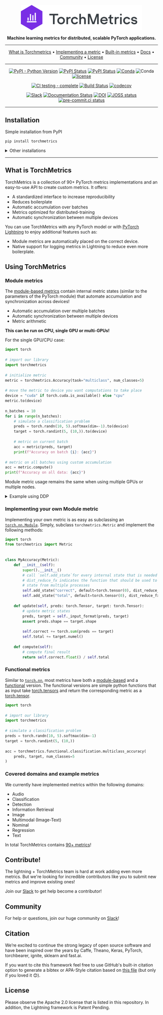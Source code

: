 <div align="center">

<img src="docs/source/_static/images/logo.png" width="400px">

**Machine learning metrics for distributed, scalable PyTorch applications.**

______________________________________________________________________

<p align="center">
  <a href="#what-is-torchmetrics">What is Torchmetrics</a> •
  <a href="#implementing-your-own-module-metric">Implementing a metric</a> •
  <a href="#build-in-metrics">Built-in metrics</a> •
  <a href="https://torchmetrics.readthedocs.io/en/stable/">Docs</a> •
  <a href="#community">Community</a> •
  <a href="#license">License</a>
</p>

______________________________________________________________________

[![PyPI - Python Version](https://img.shields.io/pypi/pyversions/torchmetrics)](https://pypi.org/project/torchmetrics/)
[![PyPI Status](https://badge.fury.io/py/torchmetrics.svg)](https://badge.fury.io/py/torchmetrics)
[![PyPI Status](https://pepy.tech/badge/torchmetrics)](https://pepy.tech/project/torchmetrics)
[![Conda](https://img.shields.io/conda/v/conda-forge/torchmetrics?label=conda&color=success)](https://anaconda.org/conda-forge/torchmetrics)
![Conda](https://img.shields.io/conda/dn/conda-forge/torchmetrics)
[![license](https://img.shields.io/badge/License-Apache%202.0-blue.svg)](https://github.com/Lightning-AI/metrics/blob/master/LICENSE)

[![CI testing - complete](https://github.com/Lightning-AI/metrics/actions/workflows/ci_test-full.yml/badge.svg?event=push)](https://github.com/Lightning-AI/metrics/actions/workflows/ci_test-full.yml)
[![Build Status](https://dev.azure.com/Lightning-AI/Metrics/_apis/build/status/Lightning-AI.metrics?branchName=master)](https://dev.azure.com/Lightning-AI/Metrics/_build/latest?definitionId=3&branchName=master)
[![codecov](https://codecov.io/gh/Lightning-AI/metrics/branch/master/graph/badge.svg?token=NER6LPI3HS)](https://codecov.io/gh/Lightning-AI/metrics)

[![Slack](https://img.shields.io/badge/slack-chat-green.svg?logo=slack)](https://www.pytorchlightning.ai/community)
[![Documentation Status](https://readthedocs.org/projects/torchmetrics/badge/?version=latest)](https://torchmetrics.readthedocs.io/en/latest/?badge=latest)
[![DOI](https://zenodo.org/badge/DOI/10.5281/zenodo.5844769.svg)](https://doi.org/10.5281/zenodo.5844769)
[![JOSS status](https://joss.theoj.org/papers/561d9bb59b400158bc8204e2639dca43/status.svg)](https://joss.theoj.org/papers/561d9bb59b400158bc8204e2639dca43)
[![pre-commit.ci status](https://results.pre-commit.ci/badge/github/Lightning-AI/metrics/master.svg)](https://results.pre-commit.ci/latest/github/Lightning-AI/metrics/master)

______________________________________________________________________

</div>

## Installation

Simple installation from PyPI

```bash
pip install torchmetrics
```

<details>
  <summary>Other installations</summary>

Install using conda

```bash
conda install -c conda-forge torchmetrics
```

Pip from source

```bash
# with git
pip install git+https://github.com/Lightning-AI/metrics.git@release/stable
```

Pip from archive

```bash
pip install https://github.com/Lightning-AI/metrics/archive/refs/heads/release/stable.zip
```

Extra dependencies for specialized metrics:

```bash
pip install torchmetrics[audio]
pip install torchmetrics[image]
pip install torchmetrics[text]
pip install torchmetrics[all]  # install all of the above
```

Install latest developer version

```bash
pip install https://github.com/Lightning-AI/metrics/archive/master.zip
```

</details>

______________________________________________________________________

## What is TorchMetrics

TorchMetrics is a collection of 90+ PyTorch metrics implementations and an easy-to-use API to create custom metrics. It offers:

- A standardized interface to increase reproducibility
- Reduces boilerplate
- Automatic accumulation over batches
- Metrics optimized for distributed-training
- Automatic synchronization between multiple devices

You can use TorchMetrics with any PyTorch model or with [PyTorch Lightning](https://pytorch-lightning.readthedocs.io/en/stable/) to enjoy additional features such as:

- Module metrics are automatically placed on the correct device.
- Native support for logging metrics in Lightning to reduce even more boilerplate.

## Using TorchMetrics

### Module metrics

The [module-based metrics](https://pytorchlightning.github.io/metrics/references/modules.html) contain internal metric states (similar to the parameters of the PyTorch module) that automate accumulation and synchronization across devices!

- Automatic accumulation over multiple batches
- Automatic synchronization between multiple devices
- Metric arithmetic

**This can be run on CPU, single GPU or multi-GPUs!**

For the single GPU/CPU case:

```python
import torch

# import our library
import torchmetrics

# initialize metric
metric = torchmetrics.Accuracy(task="multiclass", num_classes=5)

# move the metric to device you want computations to take place
device = "cuda" if torch.cuda.is_available() else "cpu"
metric.to(device)

n_batches = 10
for i in range(n_batches):
    # simulate a classification problem
    preds = torch.randn(10, 5).softmax(dim=-1).to(device)
    target = torch.randint(5, (10,)).to(device)

    # metric on current batch
    acc = metric(preds, target)
    print(f"Accuracy on batch {i}: {acc}")

# metric on all batches using custom accumulation
acc = metric.compute()
print(f"Accuracy on all data: {acc}")
```

Module metric usage remains the same when using multiple GPUs or multiple nodes.

<details>
  <summary>Example using DDP</summary>

<!--phmdoctest-mark.skip-->

```python
import os
import torch
import torch.distributed as dist
import torch.multiprocessing as mp
from torch import nn
from torch.nn.parallel import DistributedDataParallel as DDP
import torchmetrics


def metric_ddp(rank, world_size):
    os.environ["MASTER_ADDR"] = "localhost"
    os.environ["MASTER_PORT"] = "12355"

    # create default process group
    dist.init_process_group("gloo", rank=rank, world_size=world_size)

    # initialize model
    metric = torchmetrics.Accuracy(task="multiclass", num_classes=5)

    # define a model and append your metric to it
    # this allows metric states to be placed on correct accelerators when
    # .to(device) is called on the model
    model = nn.Linear(10, 10)
    model.metric = metric
    model = model.to(rank)

    # initialize DDP
    model = DDP(model, device_ids=[rank])

    n_epochs = 5
    # this shows iteration over multiple training epochs
    for n in range(n_epochs):
        # this will be replaced by a DataLoader with a DistributedSampler
        n_batches = 10
        for i in range(n_batches):
            # simulate a classification problem
            preds = torch.randn(10, 5).softmax(dim=-1)
            target = torch.randint(5, (10,))

            # metric on current batch
            acc = metric(preds, target)
            if rank == 0:  # print only for rank 0
                print(f"Accuracy on batch {i}: {acc}")

        # metric on all batches and all accelerators using custom accumulation
        # accuracy is same across both accelerators
        acc = metric.compute()
        print(f"Accuracy on all data: {acc}, accelerator rank: {rank}")

        # Reseting internal state such that metric ready for new data
        metric.reset()

    # cleanup
    dist.destroy_process_group()


if __name__ == "__main__":
    world_size = 2  # number of gpus to parallelize over
    mp.spawn(metric_ddp, args=(world_size,), nprocs=world_size, join=True)
```

</details>

### Implementing your own Module metric

Implementing your own metric is as easy as subclassing an [`torch.nn.Module`](https://pytorch.org/docs/stable/generated/torch.nn.Module.html). Simply, subclass `torchmetrics.Metric`
and implement the following methods:

```python
import torch
from torchmetrics import Metric


class MyAccuracy(Metric):
    def __init__(self):
        super().__init__()
        # call `self.add_state`for every internal state that is needed for the metrics computations
        # dist_reduce_fx indicates the function that should be used to reduce
        # state from multiple processes
        self.add_state("correct", default=torch.tensor(0), dist_reduce_fx="sum")
        self.add_state("total", default=torch.tensor(0), dist_reduce_fx="sum")

    def update(self, preds: torch.Tensor, target: torch.Tensor):
        # update metric states
        preds, target = self._input_format(preds, target)
        assert preds.shape == target.shape

        self.correct += torch.sum(preds == target)
        self.total += target.numel()

    def compute(self):
        # compute final result
        return self.correct.float() / self.total
```

### Functional metrics

Similar to [`torch.nn`](https://pytorch.org/docs/stable/nn.html), most metrics have both a [module-based](https://torchmetrics.readthedocs.io/en/latest/references/modules.html) and a [functional](https://torchmetrics.readthedocs.io/en/latest/references/functional.html) version.
The functional versions are simple python functions that as input take [torch.tensors](https://pytorch.org/docs/stable/tensors.html) and return the corresponding metric as a [torch.tensor](https://pytorch.org/docs/stable/tensors.html).

```python
import torch

# import our library
import torchmetrics

# simulate a classification problem
preds = torch.randn(10, 5).softmax(dim=-1)
target = torch.randint(5, (10,))

acc = torchmetrics.functional.classification.multiclass_accuracy(
    preds, target, num_classes=5
)
```

### Covered domains and example metrics

We currently have implemented metrics within the following domains:

- Audio
- Classification
- Detection
- Information Retrieval
- Image
- Multimodal (Image-Text)
- Nominal
- Regression
- Text

In total TorchMetrics contains [90+ metrics](https://torchmetrics.readthedocs.io/en/stable/all-metrics.html)!

## Contribute!

The lightning + TorchMetrics team is hard at work adding even more metrics.
But we're looking for incredible contributors like you to submit new metrics
and improve existing ones!

Join our [Slack](https://www.pytorchlightning.ai/community) to get help become a contributor!

## Community

For help or questions, join our huge community on [Slack](https://www.pytorchlightning.ai/community)!

## Citation

We’re excited to continue the strong legacy of open source software and have been inspired
over the years by Caffe, Theano, Keras, PyTorch, torchbearer, ignite, sklearn and fast.ai.

If you want to cite this framework feel free to use GitHub's built-in citation option to generate a bibtex or APA-Style citation based on [this file](https://github.com/Lightning-AI/metrics/blob/master/CITATION.cff) (but only if you loved it 😊).

## License

Please observe the Apache 2.0 license that is listed in this repository.
In addition, the Lightning framework is Patent Pending.
